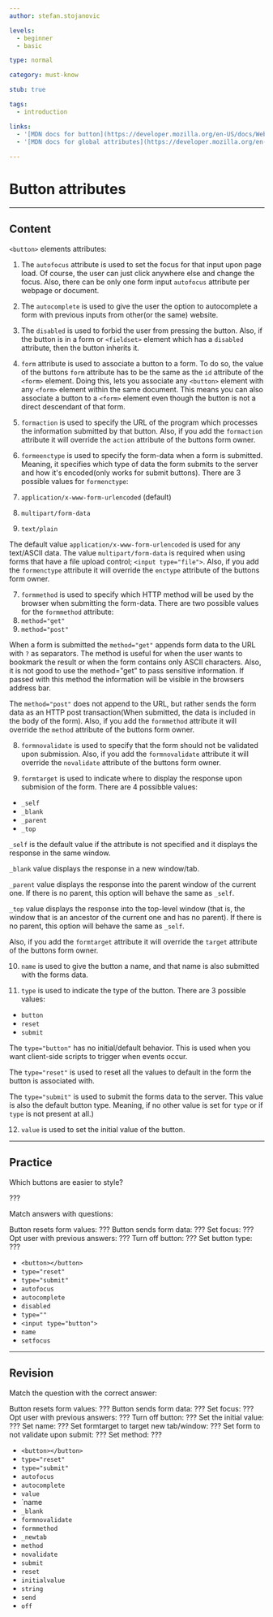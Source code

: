 ```yaml
---
author: stefan.stojanovic

levels:
  - beginner
  - basic

type: normal

category: must-know

stub: true

tags:
  - introduction

links:
  - '[MDN docs for button](https://developer.mozilla.org/en-US/docs/Web/HTML/Element/button){website}'
  - '[MDN docs for global attributes](https://developer.mozilla.org/en-US/docs/Web/HTML/Global_attributes){website}'
  
---
```

# Button attributes
---
## Content

`<button>` elements attributes:

1. The `autofocus` attribute is used to set the focus for that input upon page load. Of course, the user can just click anywhere else and change the focus. Also, there can be only one form input `autofocus` attribute per webpage or document.

2. The `autocomplete` is used to give the user the option to autocomplete a form with previous inputs from other(or the same) website.

3. The `disabled` is used to forbid the user from pressing the button. Also, if the button is in a form or `<fieldset>` element which has a `disabled` attribute, then the button inherits it.

4. `form` attribute is used to associate a button to a form. To do so, the value of the buttons `form` attribute has to be the same as the `id` attribute of the `<form>` element. Doing this, lets you associate any `<button>` element with any `<form>` element within the same document. This means you can also associate a button to a `<form>` element even though the button is not a direct descendant of that form.

5. `formaction` is used to specify the URL of the program which processes the information submitted by that button. Also, if you add the `formaction` attribute it will override the `action` attribute of the buttons form owner.

6. `formeenctype` is used to specify the form-data when a form is submitted. Meaning, it specifies which type of data the form submits to the server and how it's encoded(only works for submit buttons). There are 3 possible values for `formenctype`:
  1. `application/x-www-form-urlencoded` (default)
  2. `multipart/form-data` 
  3. `text/plain`
  
The default value `application/x-www-form-urlencoded` is used for any text/ASCII data. The value `multipart/form-data` is required when using forms that have a file upload control; `<input type="file">`. Also, if you add the `formenctype` attribute it will override the `enctype` attribute of the buttons form owner.

7. `formmethod` is used to specify which HTTP method will be used by the browser when submitting the form-data. There are two possible values for the `formmethod` attribute:
  1. `method="get"`
  2. `method="post"`
  
When a form is submitted the `method="get"` appends form data to the URL with `?` as separators. The method is useful for when the user wants to bookmark the result or when the form contains only ASCII characters. Also, it is not good to use the method="get" to pass sensitive information. If passed with this method the information will be visible in the browsers address bar.

The `method="post"` does not append to the URL, but rather sends the form data as an HTTP post transaction(When submitted, the data is included in the body of the form).  Also, if you add the `formmethod` attribute it will override the `method` attribute of the buttons form owner.

8. `formnovalidate` is used to specify that the form should not be validated upon submission.  Also, if you add the `formnovalidate` attribute it will override the `novalidate` attribute of the buttons form owner.

9. `formtarget` is used to indicate where to display the response upon submision of the form. There are 4 possibble values:
  - `_self`
  - `_blank`
  - `_parent`
  - `_top`
  
`_self` is the default value if the attribute is not specified and it displays the response in the same window.

`_blank` value displays the response in a new window/tab.

`_parent` value displays the response into the parent window of the current one. If there is no parent, this option will behave the same as `_self`.

`_top` value displays the response into the top-level window (that is, the window that is an ancestor of the current one and has no parent). If there is no parent, this option will behave the same as `_self`.

Also, if you add the `formtarget` attribute it will override the `target` attribute of the buttons form owner.

10. `name` is used to give the button a name, and that name is also submitted with the forms data.

11. `type` is used to indicate the type of the button. There are 3 possible values:
  - `button`
  - `reset`
  - `submit`
  
The `type="button"` has no initial/default behavior. This is used when you want client-side scripts to trigger when events occur.

The `type="reset"` is used to reset all the values to default in the form the button is associated with.

The `type="submit"` is used to submit the forms data to the server. This value is also the default button type. Meaning, if no other value is set for `type` or if `type` is not present at all.)

12. `value` is used to set the initial value of the button.


---
## Practice

Which buttons are easier to style?

???

Match answers with questions:

Button resets form values: ???
Button sends form data: ???
Set focus: ???
Opt user with previous answers: ???
Turn off button: ???
Set button type: ???


* `<button></button>`
* `type="reset"`
* `type="submit"`
* `autofocus`
* `autocomplete`
* `disabled`
* `type=""`
* `<input type="button">`
* `name`
* `setfocus`

---
## Revision

Match the question with the correct answer:

Button resets form values: ???
Button sends form data: ???
Set focus: ???
Opt user with previous answers: ???
Turn off button: ???
Set the initial value: ???
Set name: ???
Set formtarget to target new tab/window: ???
Set form to not validate upon submit: ???
Set method: ???

* `<button></button>`
* `type="reset"`
* `type="submit"`
* `autofocus`
* `autocomplete`
* `value`
* `name
* `_blank`
* `formnovalidate`
* `formmethod`
* `_newtab`
* `method`
* `novalidate`
* `submit`
* `reset`
* `initialvalue`
* `string`
* `send`
* `off`

